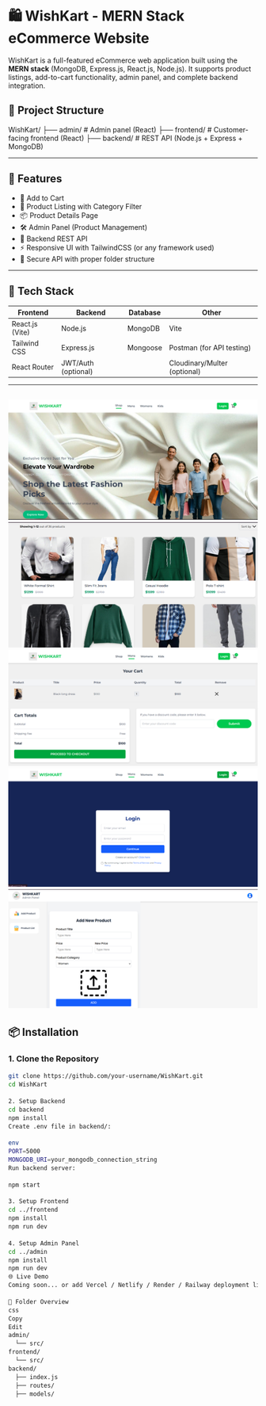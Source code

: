 # 🛍️ WishKart - MERN Stack eCommerce Website

WishKart is a full-featured eCommerce web application built using the **MERN stack** (MongoDB, Express.js, React.js, Node.js). It supports product listings, add-to-cart functionality, admin panel, and complete backend integration.

## 📂 Project Structure

WishKart/
├── admin/ # Admin panel (React)
├── frontend/ # Customer-facing frontend (React)
├── backend/ # REST API (Node.js + Express + MongoDB)


---

## 🚀 Features

- 🛒 Add to Cart
- 🧾 Product Listing with Category Filter
- 📦 Product Details Page
- 🛠 Admin Panel (Product Management)
- 📡 Backend REST API
- ⚡ Responsive UI with TailwindCSS (or any framework used)
- 🔐 Secure API with proper folder structure

---

## 🧰 Tech Stack

| Frontend | Backend | Database | Other |
|----------|---------|----------|-------|
| React.js (Vite) | Node.js | MongoDB | Vite |
| Tailwind CSS | Express.js | Mongoose | Postman (for API testing) |
| React Router | JWT/Auth (optional) | | Cloudinary/Multer (optional) |

---
![Home Page](image-1.png)
![Product Page](image-2.png)
![Cart Page](image-3.png)
![Login Page](image-4.png)
![Admin Page](image-5.png)
---

## 📦 Installation

### 1. Clone the Repository

```bash
git clone https://github.com/your-username/WishKart.git
cd WishKart

2. Setup Backend
cd backend
npm install
Create .env file in backend/:

env
PORT=5000
MONGODB_URI=your_mongodb_connection_string
Run backend server:

npm start

3. Setup Frontend
cd ../frontend
npm install
npm run dev

4. Setup Admin Panel
cd ../admin
npm install
npm run dev
🌐 Live Demo
Coming soon... or add Vercel / Netlify / Render / Railway deployment links.

📁 Folder Overview
css
Copy
Edit
admin/
  └── src/
frontend/
  └── src/
backend/
  ├── index.js
  ├── routes/
  ├── models/

